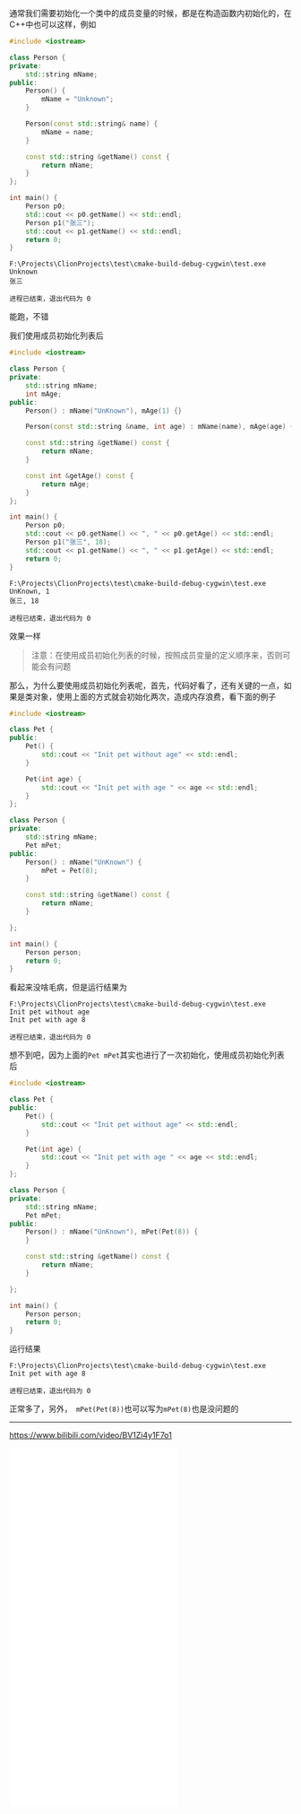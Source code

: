 通常我们需要初始化一个类中的成员变量的时候，都是在构造函数内初始化的，在C++中也可以这样，例如

```c++
#include <iostream>

class Person {
private:
    std::string mName;
public:
    Person() {
        mName = "Unknown";
    }

    Person(const std::string& name) {
        mName = name;
    }

    const std::string &getName() const {
        return mName;
    }
};

int main() {
    Person p0;
    std::cout << p0.getName() << std::endl;
    Person p1("张三");
    std::cout << p1.getName() << std::endl;
    return 0;
}

```

```
F:\Projects\ClionProjects\test\cmake-build-debug-cygwin\test.exe
Unknown
张三

进程已结束，退出代码为 0
```

能跑，不错

我们使用成员初始化列表后

```c++
#include <iostream>

class Person {
private:
    std::string mName;
    int mAge;
public:
    Person() : mName("UnKnown"), mAge(1) {}

    Person(const std::string &name, int age) : mName(name), mAge(age) {}

    const std::string &getName() const {
        return mName;
    }

    const int &getAge() const {
        return mAge;
    }
};

int main() {
    Person p0;
    std::cout << p0.getName() << ", " << p0.getAge() << std::endl;
    Person p1("张三", 18);
    std::cout << p1.getName() << ", " << p1.getAge() << std::endl;
    return 0;
}

```

```
F:\Projects\ClionProjects\test\cmake-build-debug-cygwin\test.exe
UnKnown, 1
张三, 18

进程已结束，退出代码为 0
```

效果一样

> 注意：在使用成员初始化列表的时候，按照成员变量的定义顺序来，否则可能会有问题

那么，为什么要使用成员初始化列表呢，首先，代码好看了，还有关键的一点，如果是类对象，使用上面的方式就会初始化两次，造成内存浪费，看下面的例子

```c++
#include <iostream>

class Pet {
public:
    Pet() {
        std::cout << "Init pet without age" << std::endl;
    }

    Pet(int age) {
        std::cout << "Init pet with age " << age << std::endl;
    }
};

class Person {
private:
    std::string mName;
    Pet mPet;
public:
    Person() : mName("UnKnown") {
        mPet = Pet(8);
    }

    const std::string &getName() const {
        return mName;
    }

};

int main() {
    Person person;
    return 0;
}

```

看起来没啥毛病，但是运行结果为

```
F:\Projects\ClionProjects\test\cmake-build-debug-cygwin\test.exe
Init pet without age
Init pet with age 8

进程已结束，退出代码为 0
```

想不到吧，因为上面的`Pet mPet`其实也进行了一次初始化，使用成员初始化列表后

```c++
#include <iostream>

class Pet {
public:
    Pet() {
        std::cout << "Init pet without age" << std::endl;
    }

    Pet(int age) {
        std::cout << "Init pet with age " << age << std::endl;
    }
};

class Person {
private:
    std::string mName;
    Pet mPet;
public:
    Person() : mName("UnKnown"), mPet(Pet(8)) {
    }

    const std::string &getName() const {
        return mName;
    }

};

int main() {
    Person person;
    return 0;
}
```

运行结果

```
F:\Projects\ClionProjects\test\cmake-build-debug-cygwin\test.exe
Init pet with age 8

进程已结束，退出代码为 0
```

正常多了，另外，` mPet(Pet(8))`也可以写为`mPet(8)`也是没问题的


<hr>

https://www.bilibili.com/video/BV1Zi4y1F7o1

<iframe src="//player.bilibili.com/player.html?aid=543569353&bvid=BV1Zi4y1F7o1&cid=276691378&page=1" scrolling="no" border="0" frameborder="no" framespacing="0" allowfullscreen="true" height="640"> </iframe>
